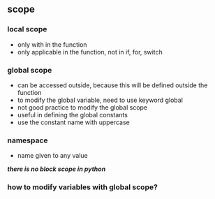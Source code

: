 ## scope

### local scope

- only with in the function
- only applicable in the function, not in if, for, switch

### global scope

- can be accessed outside, because this will be defined outside the function
- to modify the global variable, need to use keyword global
- not good practice to modify the global scope
- useful in defining the global constants
- use the constant name with uppercase

### namespace
- name given to any value

***there is no block scope in python***

### how to modify variables with global scope?